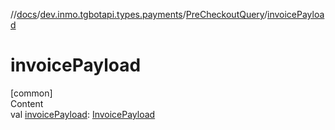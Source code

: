 //[docs](../../../index.md)/[dev.inmo.tgbotapi.types.payments](../index.md)/[PreCheckoutQuery](index.md)/[invoicePayload](invoice-payload.md)



# invoicePayload  
[common]  
Content  
val [invoicePayload](invoice-payload.md): [InvoicePayload](../../dev.inmo.tgbotapi.types/index.md#%5Bdev.inmo.tgbotapi.types%2FInvoicePayload%2F%2F%2FPointingToDeclaration%2F%5D%2FClasslikes%2F625018081)  



